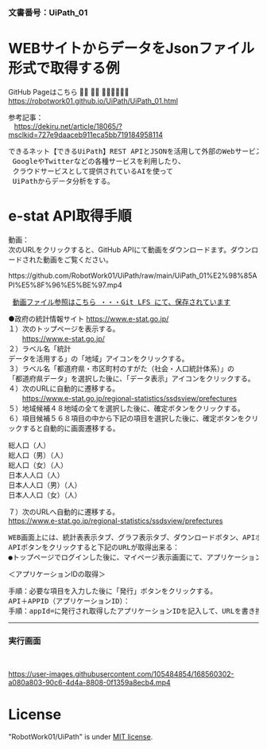 ### 文書番号：UiPath_01
<h1>WEBサイトからデータをJsonファイル形式で取得する例</h1>

GitHub Pageはこちら 👨‍🏫 🏌️‍♀️ 🌷🌷🌷🍂🍂🍂<br/>
https://robotwork01.github.io/UiPath/UiPath_01.html

参考記事：<br/>
&nbsp;&nbsp; https://dekiru.net/article/18065/?msclkid=727e9daaceb911eca5bb719184958114
<pre>できるネット【できるUiPath】REST APIとJSONを活用して外部のWebサービスと連携させよう
 GoogleやTwitterなどの各種サービスを利用したり、
 クラウドサービスとして提供されているAIを使って
 UiPathからデータ分析をする。</pre>

<h1>e-stat API取得手順</h1>
動画： <br/>
<span>次のURLをクリックすると、GitHub APIにて動画をダウンロードます。ダウンロードされた動画をご覧ください。</span>
<p>https://github.com/RobotWork01/UiPath/raw/main/UiPath_01%E2%98%85API%E5%8F%96%E5%BE%97.mp4　<br/>
<pre>
 <a href="https://github.com/RobotWork01/UiPath/blob/main/UiPath_01%E2%98%85API%E5%8F%96%E5%BE%97.mp4">動画ファイル参照はこちら ・・・Git LFS にて、保存されています</a>
</pre>
</p>

●政府の統計情報サイト
https://www.e-stat.go.jp/
<br/>
１）次のトップページを表示する。 <br/>
　　https://www.e-stat.go.jp/ <br/>
２）ラベル名「統計 <br/>データを活用する」の「地域」アイコンをクリックする。 <br/>
３）ラベル名「都道府県・市区町村のすがた（社会・人口統計体系）」の <br/>
「都道府県データ」を選択した後に、「データ表示」アイコンをクリックする。<br/>
４）次のURLに自動的に遷移する。 <br/>
　　https://www.e-stat.go.jp/regional-statistics/ssdsview/prefectures <br/>
５）地域候補４８地域の全てを選択した後に、確定ボタンをクリックする。 <br/>
６）項目候補５６８項目の中から下記の項目を選択した後に、確定ボタンをクリックすると自動的に画面遷移する。 <br/>
<pre>
総人口（人）
総人口（男）（人）
総人口（女）（人）
日本人人口（人）
日本人人口（男）（人）
日本人人口（女）（人）
</pre>
７）次のURLへ自動的に遷移する。 <br/>
https://www.e-stat.go.jp/regional-statistics/ssdsview/prefectures  
<pre>
WEB画面上には、統計表表示タブ、グラフ表示タブ、ダウンロードボタン、APIボタンが表示される。 
APIボタンをクリックすると下記のURLが取得出来る： 
●トップページでログインした後に、マイページ表示画面にて、アプリケーションIDを取得する。 
</pre>
＜アプリケーションIDの取得＞ <br/>
<pre>
手順：必要な項目を入力した後に「発行」ボタンをクリックする。
API＋APPID（アプリケーションID）： 
手順：appId=に発行され取得したアプリケーションIDを記入して、URLを書き換える。
</pre>
<hr>
<h3>実行画面</h3><br/>

https://user-images.githubusercontent.com/105484854/168560302-a080a803-90c6-4d4a-8808-0f1359a8ecb4.mp4

# License
"RobotWork01/UiPath" is under [MIT license](https://en.wikipedia.org/wiki/MIT_License).
 
